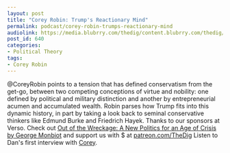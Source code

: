 ```yaml
---
layout: post
title: "Corey Robin: Trump's Reactionary Mind"
permalink: podcast/corey-robin-trumps-reactionary-mind
audiolink: https://media.blubrry.com/thedig/content.blubrry.com/thedig/The_Dig_-_EP_60_-_Robin.mp3
post_id: 640
categories: 
- Political Theory
tags: 
- Corey Robin
---
```


@CoreyRobin points to a tension that has defined conservatism from the  get-go, between two competing conceptions of virtue and nobility: one  defined by political and military distinction and another by  entrepreneurial  acumen and accumulated wealth. Robin parses how Trump  fits into this dynamic history, in part by taking a look back to seminal  conservative thinkers like Edmund Burke and Friedrich Hayek. Thanks to  our sponsors at Verso. Check out [Out of the Wreckage: A New Politics for an Age of Crisis by George Monbiot](versobooks.com/books/2571-out-of-the-wreckage) and support us with $ at [patreon.com/TheDig](patreon.com/TheDig)
Listen to Dan's first interview with [Corey](blubrry.com/thedig/22226639/corey-robin-on-the-reactionaries-minds-under-trump/).